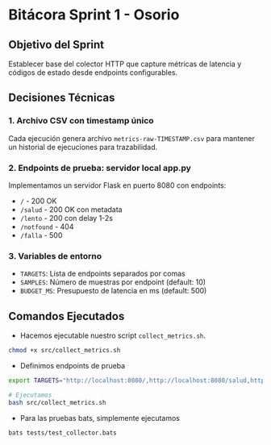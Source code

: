 # Bitácora Sprint 1 - Osorio

## Objetivo del Sprint
Establecer base del colector HTTP que capture métricas de latencia y códigos de estado desde endpoints configurables.

## Decisiones Técnicas

### 1. Archivo CSV con timestamp único
Cada ejecución genera archivo `metrics-raw-TIMESTAMP.csv` para mantener un historial de ejecuciones para trazabilidad.  

### 2. Endpoints de prueba: servidor local app.py

Implementamos un servidor Flask en puerto 8080 con endpoints:
- `/` - 200 OK
- `/salud` - 200 OK con metadata
- `/lento` - 200 con delay 1-2s
- `/notfound` - 404
- `/falla` - 500

### 3. Variables de entorno
- `TARGETS`: Lista de endpoints separados por comas
- `SAMPLES`: Número de muestras por endpoint (default: 10)
- `BUDGET_MS`: Presupuesto de latencia en ms (default: 500)

## Comandos Ejecutados

- Hacemos ejecutable nuestro script `collect_metrics.sh`.

```bash
chmod +x src/collect_metrics.sh
```

- Definimos endpoints de prueba

```bash
export TARGETS="http://localhost:8080/,http://localhost:8080/salud,http://localhost:8080/config,http://localhost:8080/lento,http://localhost:8080/notfound,http://localhost:8080/falla"

# Ejecutamos
bash src/collect_metrics.sh
```

- Para las pruebas bats, simplemente ejecutamos 
```bash
bats tests/test_collector.bats
```
